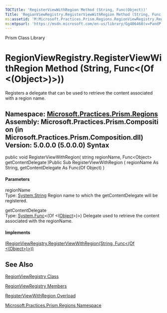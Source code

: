 ```yaml
---
TOCTitle: 'RegisterViewWithRegion Method (String, Func(Object))'
Title: 'RegionViewRegistry.RegisterViewWithRegion Method (String, Func(Object)) (Microsoft.Practices.Prism.Regions)'
ms:assetid: 'M:Microsoft.Practices.Prism.Regions.RegionViewRegistry.RegisterViewWithRegion(System.String,System.Func{System.Object})'
ms:mtpsurl: 'https://msdn.microsoft.com/en-us/library/Gg406468(v=PandP.50)'
---
```


Prism Class Library

RegionViewRegistry.RegisterViewWithRegion Method (String, Func&lt;(Of &lt;(Object&gt;)&gt;))
================================================================================================

Registers a delegate that can be used to retrieve the content associated with a region name.

**Namespace:** [Microsoft.Practices.Prism.Regions](https://msdn.microsoft.com/n:microsoft.practices.prism.regions)
**Assembly:** Microsoft.Practices.Prism.Composition (in Microsoft.Practices.Prism.Composition.dll) Version: 5.0.0.0 (5.0.0.0)
Syntax
------

<span id="syntaxToggle"></span>public void RegisterViewWithRegion( string regionName, Func&lt;Object&gt; getContentDelegate )Public Sub RegisterViewWithRegion ( regionName As String, getContentDelegate As Func(Of Object) )
#### Parameters

regionName  
Type: [System.String](http://msdn2.microsoft.com/en-us/library/s1wwdcbf)
Region name to which the getContentDelegate will be registered.

getContentDelegate  
Type: [System.Func](http://msdn2.microsoft.com/en-us/library/bb534960)&lt;(Of &lt;([Object](http://msdn2.microsoft.com/en-us/library/e5kfa45b)&gt;)&gt;)
Delegate used to retrieve the content associated with the regionName.

#### Implements

[IRegionViewRegistry.RegisterViewWithRegion(String, Func&lt;(Of &lt;(Object&gt;)&gt;))](https://msdn.microsoft.com/m:microsoft.practices.prism.regions.iregionviewregistry.registerviewwithregion(system.string%2csystem.func%7bsystem.object%7d))

See Also
--------


[RegionViewRegistry Class](https://msdn.microsoft.com/t:microsoft.practices.prism.regions.regionviewregistry)

[RegionViewRegistry Members](https://msdn.microsoft.com/allmembers.t:microsoft.practices.prism.regions.regionviewregistry)

[RegisterViewWithRegion Overload](https://msdn.microsoft.com/overload:microsoft.practices.prism.regions.regionviewregistry.registerviewwithregion)

[Microsoft.Practices.Prism.Regions Namespace](https://msdn.microsoft.com/n:microsoft.practices.prism.regions)
